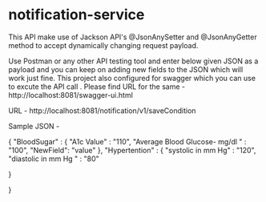 # notification-service

This API make use of Jackson API's @JsonAnySetter and @JsonAnyGetter method to accept dynamically changing request payload.

Use Postman or any other API testing tool and enter below given JSON as a payload and you can keep on adding new fields to the JSON which will work just fine.
This project also configured for swagger which you can use to excute the API call . Please find URL for the same - http://localhost:8081/swagger-ui.html

URL - http://localhost:8081/notification/v1/saveCondition

Sample JSON - 

{
    "BloodSugar" : {
	"A1c Value" : "110",
	"Average Blood Glucose- mg/dl " : "100",
    "NewField": "value"	
 },
 "Hypertention" : {
    "systolic in mm Hg" : "120",
    "diastolic in mm Hg " : "80"
    
 }

}


